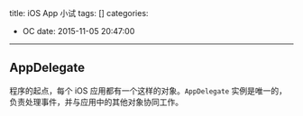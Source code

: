 title: iOS App 小试
tags: []
categories:
  - OC
date: 2015-11-05 20:47:00
---
## AppDelegate
程序的起点，每个 iOS 应用都有一个这样的对象。`AppDelegate` 实例是唯一的，负责处理事件，并与应用中的其他对象协同工作。